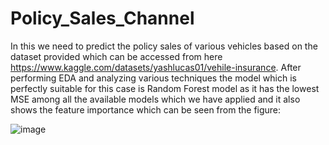 # Policy_Sales_Channel
In this we need to predict the policy sales of various vehicles based on the dataset provided which can be accessed from here https://www.kaggle.com/datasets/yashlucas01/vehile-insurance. 
After performing EDA and analyzing various techniques the model which is perfectly suitable for this case is Random Forest model as it has the lowest MSE among all the available models which we have applied and it also shows the feature importance which can be seen from the figure: 


![image](https://user-images.githubusercontent.com/79148439/174447562-71b903fc-afaa-4687-912e-720ffc1ab489.png)
